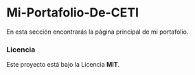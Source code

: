 # Mi-Portafolio-De-CETI
En esta sección encontrarás la página principal de mi portafolio.


###  Licencia

Este proyecto está bajo la Licencia **MIT**.
